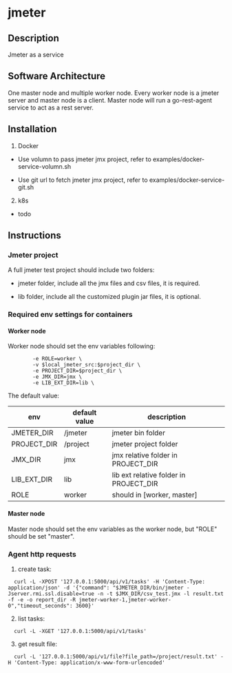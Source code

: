 # jmeter

## Description

Jmeter as a service

## Software Architecture

One master node and multiple worker node. Every worker node is a jmeter server and master node is a client.
Master node will run a go-rest-agent service to act as a rest server. 

## Installation

1. Docker

- Use volumn to pass jmeter jmx project, refer to examples/docker-service-volumn.sh

- Use git url to fetch jmeter jmx project, refer to examples/docker-service-git.sh

2. k8s 

- todo

## Instructions

### Jmeter project

A full jmeter test project should include two folders:

- jmeter folder, include all the jmx files and csv files, it is required.

- lib folder, include all the customized plugin jar files, it is optional. 

### Required env settings for containers

#### Worker node

Worker node should set the env variables following:

```
        -e ROLE=worker \
        -v $local_jmeter_src:$project_dir \
        -e PROJECT_DIR=$project_dir \
        -e JMX_DIR=jmx \
        -e LIB_EXT_DIR=lib \
```
The default value:

|env|default value| description|
|---|---|---|
|JMETER_DIR |/jmeter |jmeter bin folder|
|PROJECT_DIR   |/project   |jmeter project folder|
|JMX_DIR |jmx | jmx relative folder in PROJECT_DIR |
|LIB_EXT_DIR |lib | lib ext relative folder in PROJECT_DIR |
|ROLE |worker | should in [worker, master]|

#### Master node

Master node should set the env variables as the worker node, but "ROLE" should be set "master".



### Agent http requests

1. create task:


```
  curl -L -XPOST '127.0.0.1:5000/api/v1/tasks' -H 'Content-Type: application/json' -d '{"command": "$JMETER_DIR/bin/jmeter -Jserver.rmi.ssl.disable=true -n -t $JMX_DIR/csv_test.jmx -l result.txt -f -e -o report_dir -R jmeter-worker-1,jmeter-worker-0","timeout_seconds": 3600}'

```

2. list tasks:


```
  curl -L -XGET '127.0.0.1:5000/api/v1/tasks'

```

3. get result file:


```
  curl -L '127.0.0.1:5000/api/v1/file?file_path=/project/result.txt' -H 'Content-Type: application/x-www-form-urlencoded'

```

